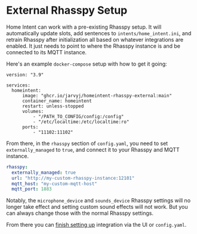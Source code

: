 # External Rhasspy Setup

Home Intent can work with a pre-existing Rhasspy setup. It will automatically update slots, add sentences to `intents/home_intent.ini`, and retrain Rhasspy after initialization all based on whatever integrations are enabled. It just needs to point to where the Rhasspy instance is and be connected to its MQTT instance.

Here's an example `docker-compose` setup with how to get it going:

```docker-compose
version: "3.9"

services:
  homeintent:
      image: "ghcr.io/jarvyj/homeintent-rhasspy-external:main"
      container_name: homeintent
      restart: unless-stopped
      volumes:
          - "/PATH_TO_CONFIG/config:/config"
          - "/etc/localtime:/etc/localtime:ro"
      ports:
          - "11102:11102"
```

From there, in the `rhasspy` section of `config.yaml`, you need to set `externally_managed` to `true`, and connect it to your Rhasspy and MQTT instance.

```yaml
rhasspy:
  externally_managed: true
  url: "http://my-custom-rhasspy-instance:12101"
  mqtt_host: "my-custom-mqtt-host"
  mqtt_port: 1883
```

Notably, the `microphone_device` and `sounds_device` Rhasspy settings will no longer take effect and setting custom sound effects will not work. But you can always change those with the normal Rhasspy settings.

From there you can [finish setting up](../installation.md#setup) integration via the UI or `config.yaml`.
